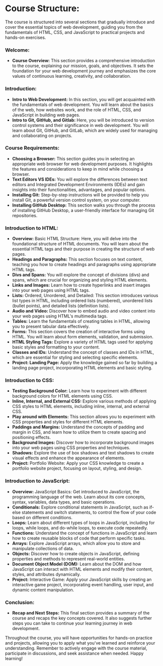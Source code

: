 # Course Structure:

The course is structured into several sections that gradually introduce and cover the essential topics of web development, guiding you from the fundamentals of HTML, CSS, and JavaScript to practical projects and hands-on exercises.

### **Welcome:**

- **Course Overview:** This section provides a comprehensive introduction to the course, explaining our mission, goals, and objectives. It sets the foundation for your web development journey and emphasizes the core values of continuous learning, creativity, and collaboration.

### **Introduction:**

- **Intro to Web Development:** In this section, you will get acquainted with the fundamentals of web development. You will learn about the basics of the web, how websites work, and the role of HTML, CSS, and JavaScript in building web pages.
- **Intro to Git, GitHub, and Gitlab:** Here, you will be introduced to version control systems and their significance in web development. You will learn about Git, GitHub, and GitLab, which are widely used for managing and collaborating on projects.

### **Course Requirements:**

- **Choosing a Browser:** This section guides you in selecting an appropriate web browser for web development purposes. It highlights the features and considerations to keep in mind while choosing a browser.
- **Text Editors VS IDEs:** You will explore the differences between text editors and Integrated Development Environments (IDEs) and gain insights into their functionalities, advantages, and popular options.
- **Installing Git:** Step-by-step instructions will be provided to help you install Git, a powerful version control system, on your computer.
- **Installing GitHub Desktop:** This section walks you through the process of installing GitHub Desktop, a user-friendly interface for managing Git repositories.

### **Introduction to HTML:**

- **Overview:** Basic HTML Structure: Here, you will delve into the foundational structure of HTML documents. You will learn about the essential HTML tags and their purpose in creating the structure of web pages.
- **Headings and Paragraphs:** This section focuses on text content, teaching you how to create headings and paragraphs using appropriate HTML tags.
- **Divs and Spans:** You will explore the concept of divisions (divs) and spans, which are crucial for organizing and styling HTML elements.
- **Links and Images:** Learn how to create hyperlinks and insert images into your web pages using HTML tags.
- **Lists:** Ordered, Unordered, and Detailed: This section introduces various list types in HTML, including ordered lists (numbered), unordered lists (bullet points), and detailed lists (definition lists).
- **Audio and Video:** Discover how to embed audio and video content into your web pages using HTML's multimedia tags.
- **Tables:** Learn the fundamentals of creating tables in HTML, allowing you to present tabular data effectively.
- **Forms:** This section covers the creation of interactive forms using HTML. You will learn about form elements, validation, and submission.
- **HTML Styling Tags:** Explore a variety of HTML tags used for applying basic styles and formatting to your content.
- **Classes and IDs:** Understand the concept of classes and IDs in HTML, which are essential for styling and selecting specific elements.
- **Project: Landing Page:** Apply the knowledge gained so far by building a landing page project, incorporating HTML elements and basic styling.

### **Introduction to CSS:**

- **Testing Background Color:** Learn how to experiment with different background colors for HTML elements using CSS.
- **Inline, Internal, and External CSS:** Explore various methods of applying CSS styles to HTML elements, including inline, internal, and external CSS.
- **Play around with Elements:** This section allows you to experiment with CSS properties and styles for different HTML elements.
- **Paddings and Margins:** Understand the concepts of padding and margin in CSS, and learn how to utilize them to create spacing and positioning effects.
- **Background Images:** Discover how to incorporate background images into your web pages using CSS properties and techniques.
- **Shadows:** Explore the use of box shadows and text shadows to create visual effects and enhance the appearance of elements.
- **Project:** Portfolio Website: Apply your CSS knowledge to create a portfolio website project, focusing on layout, styling, and design.

### **Introduction to JavaScript:**

- **Overview:** JavaScript Basics: Get introduced to JavaScript, the programming language of the web. Learn about its core concepts, syntax, variables, data types, and basic operations.
- **Conditionals:** Explore conditional statements in JavaScript, such as if-else statements and switch statements, to control the flow of your code based on different conditions.
- **Loops:** Learn about different types of loops in JavaScript, including for loops, while loops, and do-while loops, to execute code repeatedly.
- **Functions:** Understand the concept of functions in JavaScript and learn how to create reusable blocks of code that perform specific tasks.
- **Arrays:** Explore JavaScript arrays, which allow you to store and manipulate collections of data.
- **Objects:** Discover how to create objects in JavaScript, defining properties and methods to represent real-world entities.
- **Document Object Model (DOM):** Learn about the DOM and how JavaScript can interact with HTML elements and modify their content, styles, and attributes dynamically.
- **Project:** Interactive Game: Apply your JavaScript skills by creating an interactive game project, incorporating event handling, user input, and dynamic content manipulation.

### **Conclusion:**

- **Recap and Next Steps:** This final section provides a summary of the course and recaps the key concepts covered. It also suggests further steps you can take to continue your learning journey in web development.

Throughout the course, you will have opportunities for hands-on practice and projects, allowing you to apply what you've learned and reinforce your understanding. Remember to actively engage with the course material, participate in discussions, and seek assistance when needed. Happy learning!
